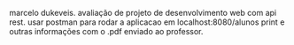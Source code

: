 marcelo dukeveis.
avaliação de projeto de desenvolvimento web com api rest. 
usar postman para rodar a aplicacao em localhost:8080/alunos
print e outras informações com o .pdf enviado ao professor.
